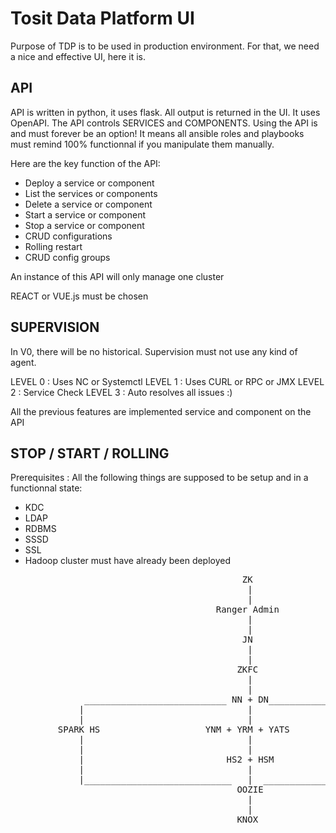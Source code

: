 # Tosit Data Platform UI

Purpose of TDP is to be used in production environment.
For that, we need a nice and effective UI, here it is.

## API

API is written in python, it uses flask. All output is returned in the UI. It uses OpenAPI. The API controls SERVICES and COMPONENTS. Using the API is and must forever be an option! It means all ansible roles and playbooks must remind 100% functionnal if you manipulate them manually.

Here are the key function of the API:
- Deploy a service or component
- List the services or components
- Delete a service or component
- Start a service or component
- Stop a service or component
- CRUD configurations
- Rolling restart
- CRUD config groups

An instance of this API will only manage one cluster

REACT or VUE.js must be chosen

## SUPERVISION

In V0, there will be no historical.
Supervision must not use any kind of agent.

LEVEL 0 : Uses NC or Systemctl
LEVEL 1 : Uses CURL or RPC or JMX
LEVEL 2 : Service Check
LEVEL 3 : Auto resolves all issues :)

All the previous features are implemented service and component on the API

## STOP / START / ROLLING

Prerequisites : All the following things are supposed to be setup and in a functionnal state:
- KDC
- LDAP
- RDBMS
- SSSD
- SSL
- Hadoop cluster must have already been deployed

<pre>
                                            ZK
                                             |
                                             |
                                       Ranger Admin
                                             |
                                             |
                                            JN
                                             |
                                             |
                                           ZKFC
                                             |
                                             |
              ___________________________ NN + DN____________________________ 
             |                               |                               |
             |                               |                               |
         SPARK HS                    YNM + YRM + YATS                   HBASE MASTER
             |                               |                               |
             |                               |                        HBASE RS + REST
             |                           HS2 + HSM                           |
             |                               |                           PHOENIX QS
             |____________________________   |  _____________________________|
                                           OOZIE
                                             |
                                             |
                                           KNOX
</pre>